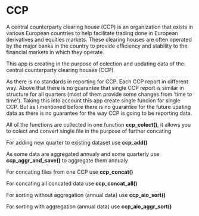 # CCP
A central counterparty clearing house (CCP) is an organization that exists in various European countries to help facilitate trading done in European derivatives and equities markets. These clearing houses are often operated by the major banks in the country to provide efficiency and stability to the financial markets in which they operate. 

This app is creating in the purpose of colection and updating data of the central counterparty clearing houses (CCP).

As there is no standards in reporting for CCP. Each CCP report in different way. Above that there is no guarantee that single CCP report is similar in structure for all quarters (most of them provide some changes from 'time to time'). 
Taking this into account this app create single funcion for single CCP. But as I mentioned before there is no guarantee for the future upating data as there is no guarantee for the way CCP is going to be reporting data.

All of the functions are collected in one function **ccp_colect()**, it allows you to colect and convert single file in the purpose of further concating 

For adding new quarter to existing dataset use **ccp_add()**

As some data are aggregated annualy and some quarterly use **ccp_aggr_and_save()** to aggregate them annualy

For concating files from one CCP use **ccp_concat()**

For concating all concated data use **ccp_concat_all()**

For sorting without aggregation (annual data) use **ccp_aio_sort()**

For sorting with aggregation (annual data) use **ccp_aio_aggr_sort()**
